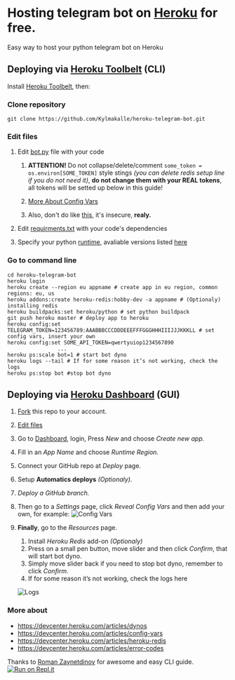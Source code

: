 # Hosting telegram bot on [Heroku](https://heroku.com) for free.
Easy way to host your python telegram bot on Heroku

## Deploying via [Heroku Toolbelt](https://toolbelt.heroku.com/) (CLI)
Install [Heroku Toolbelt](https://toolbelt.heroku.com/), then:
### Clone repository
`git clone https://github.com/Kylmakalle/heroku-telegram-bot.git`
### Edit files
1. Edit [bot.py](https://github.com/Kylmakalle/heroku-telegram-bot/blob/master/bot.py) file with your code

    1. **ATTENTION!** Do not collapse/delete/comment `some_token = os.environ[SOME_TOKEN]` style stings _(you can delete redis setup line if you do not need it)_, **do not change them with your REAL tokens**, all tokens will be setted up below in this guide!
    
    2. [More About Config Vars](https://devcenter.heroku.com/articles/config-vars)
    3. Also, don't do like [this](http://i.imgur.com/Yni1jZX.png), it's insecure, **realy.**


2. Edit [requirments.txt](https://github.com/Kylmakalle/heroku-telegram-bot/blob/master/requirements.txt) with your code's dependencies
3. Specify your python [runtime](https://github.com/Kylmakalle/heroku-telegram-bot/blob/master/runtime.txt), avaliable versions listed [here](https://devcenter.heroku.com/articles/python-runtimes)

### Go to command line
```
cd heroku-telegram-bot
heroku login
heroku create --region eu appname # create app in eu region, common regions: eu, us
heroku addons:create heroku-redis:hobby-dev -a appname # (Optionaly) installing redis
heroku buildpacks:set heroku/python # set python buildpack
git push heroku master # deploy app to heroku
heroku config:set TELEGRAM_TOKEN=123456789:AAABBBCCCDDDEEEFFFGGGHHHIIIJJJKKKLL # set config vars, insert your own
heroku config:set SOME_API_TOKEN=qwertyuiop1234567890
                ...
heroku ps:scale bot=1 # start bot dyno
heroku logs --tail # If for some reason it’s not working, check the logs
heroku ps:stop bot #stop bot dyno
```

## Deploying via [Heroku Dashboard](https://dashboard.heroku.com) (GUI)
1. [Fork](https://github.com/Kylmakalle/heroku-telegram-bot/fork) this repo to your account. 
2. [Edit files](https://github.com/Kylmakalle/heroku-telegram-bot#edit-files)
3. Go to [Dashboard](https://dashboard.heroku.com), login, Press _New_ and choose _Create new app._
4. Fill in an _App Name_ and choose _Runtime Region._
5. Connect your GitHub repo at _Deploy_ page.
6. Setup **Automatics deploys** _(Optionaly)._
7. _Deploy a GitHub branch._
8. Then go to a _Settings_ page, click _Reveal Config Vars_ and then add your own, for example:
![Config Vars](http://i.imgur.com/C3cmphh.png)
9. **Finally**, go to the _Resources_ page.
    1. Install _Heroku Redis_ add-on _(Optionaly)_
    2. Press on a small pen button, move slider and then click _Confirm_, that will start bot dyno.
    3. Simply move slider back if you need to stop bot dyno, remember to click _Confirm_.
    4. If for some reason it’s not working, check the logs here 
    
    ![Logs](http://i.imgur.com/rIHU6zF.png)

### More about
- https://devcenter.heroku.com/articles/dynos
- https://devcenter.heroku.com/articles/config-vars
- https://devcenter.heroku.com/articles/heroku-redis
- https://devcenter.heroku.com/articles/error-codes

Thanks to [Roman Zaynetdinov](https://github.com/zaynetro) for awesome and easy CLI guide.
[![Run on Repl.it](https://repl.it/badge/github/Kylmakalle/heroku-telegram-bot)](https://repl.it/github/Kylmakalle/heroku-telegram-bot)